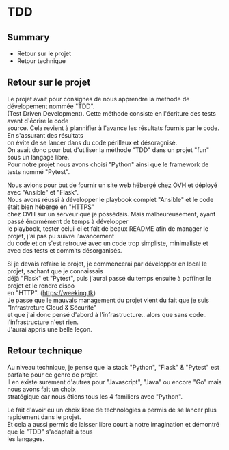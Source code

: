 # TDD 
  
## Summary
- Retour sur le projet
- Retour technique

## Retour sur le projet
  
Le projet avait pour consignes de nous apprendre la méthode de dévelopement nommée "TDD".  
(Test Driven Development). Cette méthode consiste en l'écriture des tests avant d'écrire le code  
source. Cela revient à plannifier à l'avance les résultats fournis par le code. En s'assurant des résultats  
on évite de se lancer dans du code périlleux et désoragnisé.  
On avait donc pour but d'utiliser la méthode "TDD" dans un projet "fun" sous un langage libre.  
Pour notre projet nous avons choisi "Python" ainsi que le framework de tests nommé "Pytest".   
  
Nous avions pour but de fournir un site web hébergé chez OVH et déployé avec "Ansible" et "Flask".  
Nous avons réussi à développer le playbook complet "Ansible" et le code était bien hébergé en "HTTPS"  
chez OVH sur un serveur que je possédais. Mais malheureusement, ayant passé énormément de temps à développer  
le playbook, tester celui-ci et fait de beaux README afin de manager le projet, j'ai pas pu suivre l'avancement  
du code et on s'est retrouvé avec un code trop simpliste, minimaliste et avec des tests et commits désorganisés.  
  
Si je devais refaire le projet, je commencerai par développer en local le projet, sachant que je connaissais  
déjà "Flask" et "Pytest", puis j'aurai passé du temps ensuite à poffiner le projet et le rendre dispo  
en "HTTP".  (https://weeking.tk)  
Je passe que le mauvais management du projet vient du fait que je suis "Infrastrcture Cloud & Sécurité"  
et que j'ai donc pensé d'abord à l'infrastructure.. alors que sans code.. l'infrastructure n'est rien.  
J'aurai appris une belle leçon.  
  
## Retour technique  
  
Au niveau technique, je pense que la stack "Python", "Flask" & "Pytest" est parfaite pour ce genre de projet.  
Il en existe surement d'autres pour "Javascript", "Java" ou encore "Go" mais nous avons fait un choix  
stratégique car nous étions tous les 4 familiers avec "Python".  
  
Le fait d'avoir eu un choix libre de technologies a permis de se lancer plus rapidement dans le projet.  
Et cela a aussi permis de laisser libre court à notre imagination et démontré que le "TDD" s'adaptait à tous  
les langages.  
